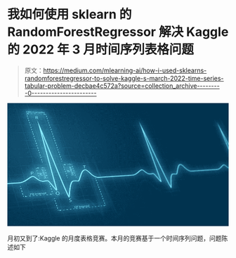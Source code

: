 # 我如何使用 sklearn 的 RandomForestRegressor 解决 Kaggle 的 2022 年 3 月时间序列表格问题

> 原文：<https://medium.com/mlearning-ai/how-i-used-sklearns-randomforestregressor-to-solve-kaggle-s-march-2022-time-series-tabular-problem-decbae4c572a?source=collection_archive---------0----------------------->

![](img/6cfa5822920bfaf06cdbc111b71c70c0.png)

月初又到了:Kaggle 的月度表格竞赛。本月的竞赛基于一个时间序列问题，问题陈述如下